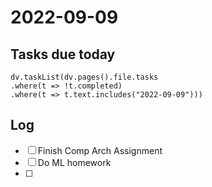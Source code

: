 # 2022-09-09
## Tasks due today
```dataviewjs
dv.taskList(dv.pages().file.tasks
.where(t => !t.completed)
.where(t => t.text.includes("2022-09-09")))
```
## Log
- [ ] Finish Comp Arch Assignment
- [ ] Do ML homework
- [ ] 